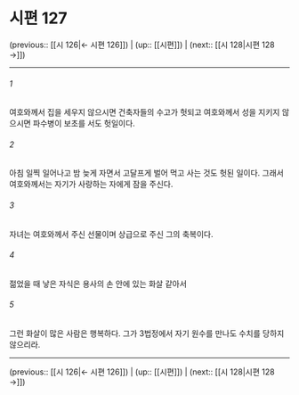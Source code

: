 # 시편 127

(previous:: [[시 126|← 시편 126]]) | (up:: [[시편]]) | (next:: [[시 128|시편 128 →]])

***




###### 1 

여호와께서 집을 세우지 않으시면 건축자들의 수고가 헛되고 여호와께서 성을 지키지 않으시면 파수병이 보초를 서도 헛일이다. 



###### 2 

아침 일찍 일어나고 밤 늦게 자면서 고달프게 벌어 먹고 사는 것도 헛된 일이다. 그래서 여호와께서는 자기가 사랑하는 자에게 잠을 주신다. 



###### 3 

자녀는 여호와께서 주신 선물이며 상급으로 주신 그의 축복이다. 



###### 4 

젊었을 때 낳은 자식은 용사의 손 안에 있는 화살 같아서 



###### 5 

그런 화살이 많은 사람은 행복하다. 그가 3법정에서 자기 원수를 만나도 수치를 당하지 않으리라.

***

(previous:: [[시 126|← 시편 126]]) | (up:: [[시편]]) | (next:: [[시 128|시편 128 →]])
